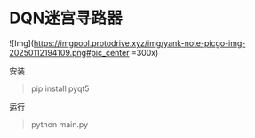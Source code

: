 # DQN迷宫寻路器
![Img](https://imgpool.protodrive.xyz/img/yank-note-picgo-img-20250112194109.png#pic_center =300x)


安装
> pip install pyqt5

运行
> python main.py